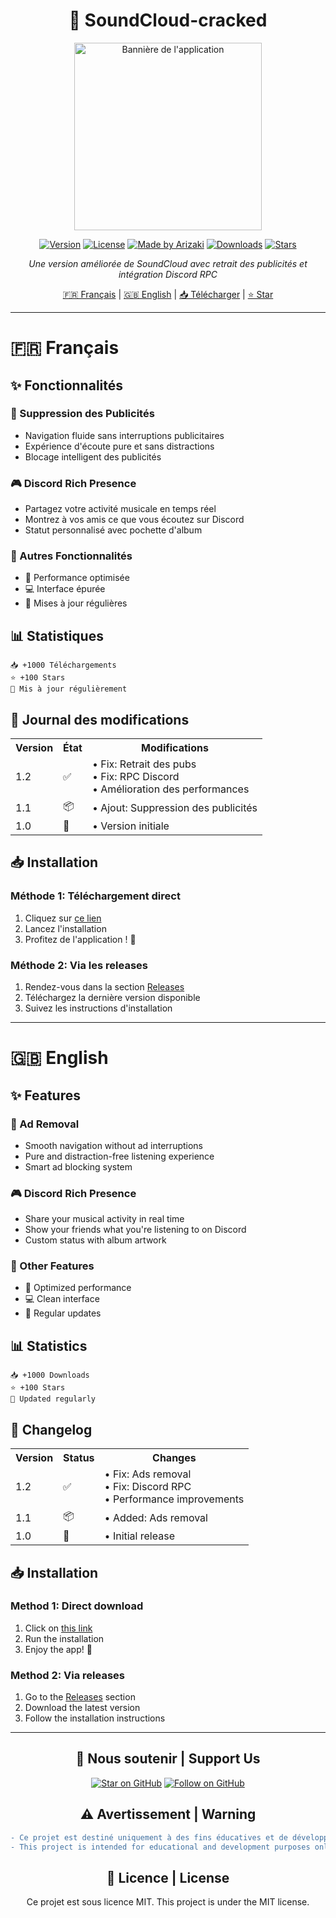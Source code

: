 <div align="center">

# 🎵 SoundCloud-cracked

<img src="https://imgur.com/LORLuzf.png" alt="Bannière de l'application" width="300"/>

[![Version](https://img.shields.io/badge/version-1.2-blue.svg?style=for-the-badge)](https://github.com/ArizakiDev/SoundCloud-cracked/releases)
[![License](https://img.shields.io/badge/license-MIT-green.svg?style=for-the-badge)](LICENSE)
[![Made by Arizaki](https://img.shields.io/badge/Made%20by-Arizaki-purple.svg?style=for-the-badge)](https://github.com/ArizakiDev)
[![Downloads](https://img.shields.io/badge/downloads-1K%2B-orange.svg?style=for-the-badge)](https://github.com/ArizakiDev/SoundCloud-cracked/releases)
[![Stars](https://img.shields.io/github/stars/ArizakiDev/SoundCloud-cracked?style=for-the-badge)](https://github.com/ArizakiDev/SoundCloud-cracked/stargazers)

*Une version améliorée de SoundCloud avec retrait des publicités et intégration Discord RPC*

[🇫🇷 Français](#français) | [🇬🇧 English](#english) | [📥 Télécharger](#installation) | [⭐ Star](https://github.com/ArizakiDev/SoundCloud-cracked)

</div>

---

<div id="français">

# 🇫🇷 Français

## ✨ Fonctionnalités

### 🚫 Suppression des Publicités
- Navigation fluide sans interruptions publicitaires
- Expérience d'écoute pure et sans distractions
- Blocage intelligent des publicités

### 🎮 Discord Rich Presence
- Partagez votre activité musicale en temps réel
- Montrez à vos amis ce que vous écoutez sur Discord
- Statut personnalisé avec pochette d'album

### 🎯 Autres Fonctionnalités
- 🚀 Performance optimisée
- 💻 Interface épurée
- 🔄 Mises à jour régulières

## 📊 Statistiques
```
📥 +1000 Téléchargements
⭐ +100 Stars
🔄 Mis à jour régulièrement
```

## 📝 Journal des modifications

<table>
  <tr>
    <th>Version</th>
    <th>État</th>
    <th>Modifications</th>
  </tr>
  <tr>
    <td>1.2</td>
    <td>✅</td>
    <td>
      • Fix: Retrait des pubs<br>
      • Fix: RPC Discord<br>
      • Amélioration des performances
    </td>
  </tr>
  <tr>
    <td>1.1</td>
    <td>📦</td>
    <td>• Ajout: Suppression des publicités</td>
  </tr>
  <tr>
    <td>1.0</td>
    <td>🎉</td>
    <td>• Version initiale</td>
  </tr>
</table>

## 📥 Installation

### Méthode 1: Téléchargement direct
1. Cliquez sur [ce lien](https://github.com/ArizakiDev/SoundCloud-cracked/releases/download/1.0/soundcloud.By.Arizaki.exe)
2. Lancez l'installation
3. Profitez de l'application ! 🎉

### Méthode 2: Via les releases
1. Rendez-vous dans la section [Releases](https://github.com/ArizakiDev/SoundCloud-cracked/releases)
2. Téléchargez la dernière version disponible
3. Suivez les instructions d'installation

</div>

---

<div id="english">

# 🇬🇧 English

## ✨ Features

### 🚫 Ad Removal
- Smooth navigation without ad interruptions
- Pure and distraction-free listening experience
- Smart ad blocking system

### 🎮 Discord Rich Presence
- Share your musical activity in real time
- Show your friends what you're listening to on Discord
- Custom status with album artwork

### 🎯 Other Features
- 🚀 Optimized performance
- 💻 Clean interface
- 🔄 Regular updates

## 📊 Statistics
```
📥 +1000 Downloads
⭐ +100 Stars
🔄 Updated regularly
```

## 📝 Changelog

<table>
  <tr>
    <th>Version</th>
    <th>Status</th>
    <th>Changes</th>
  </tr>
  <tr>
    <td>1.2</td>
    <td>✅</td>
    <td>
      • Fix: Ads removal<br>
      • Fix: Discord RPC<br>
      • Performance improvements
    </td>
  </tr>
  <tr>
    <td>1.1</td>
    <td>📦</td>
    <td>• Added: Ads removal</td>
  </tr>
  <tr>
    <td>1.0</td>
    <td>🎉</td>
    <td>• Initial release</td>
  </tr>
</table>

## 📥 Installation

### Method 1: Direct download
1. Click on [this link](https://github.com/ArizakiDev/SoundCloud-cracked/releases/download/1.0/soundcloud.By.Arizaki.exe)
2. Run the installation
3. Enjoy the app! 🎉

### Method 2: Via releases
1. Go to the [Releases](https://github.com/ArizakiDev/SoundCloud-cracked/releases) section
2. Download the latest version
3. Follow the installation instructions

</div>

---

<div align="center">

## 🌟 Nous soutenir | Support Us

[![Star on GitHub](https://img.shields.io/github/stars/ArizakiDev/SoundCloud-cracked?style=social)](https://github.com/ArizakiDev/SoundCloud-cracked/stargazers)
[![Follow on GitHub](https://img.shields.io/github/followers/ArizakiDev?style=social)](https://github.com/ArizakiDev)

## ⚠️ Avertissement | Warning
```diff
- Ce projet est destiné uniquement à des fins éducatives et de développement.
- This project is intended for educational and development purposes only.
```

## 📜 Licence | License
Ce projet est sous licence MIT.
This project is under the MIT license.

</div>
